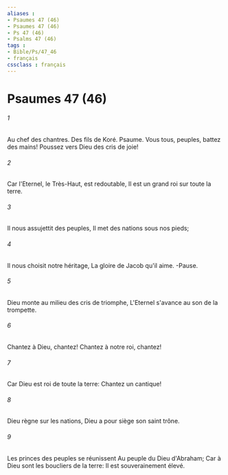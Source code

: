 ```yaml
---
aliases : 
- Psaumes 47 (46)
- Psaumes 47 (46)
- Ps 47 (46)
- Psalms 47 (46)
tags : 
- Bible/Ps/47_46
- français
cssclass : français
---
```


# Psaumes 47 (46)

###### 1
Au chef des chantres. Des fils de Koré. Psaume. Vous tous, peuples, battez des mains! Poussez vers Dieu des cris de joie!
###### 2
Car l'Eternel, le Très-Haut, est redoutable, Il est un grand roi sur toute la terre.
###### 3
Il nous assujettit des peuples, Il met des nations sous nos pieds;
###### 4
Il nous choisit notre héritage, La gloire de Jacob qu'il aime. -Pause.
###### 5
Dieu monte au milieu des cris de triomphe, L'Eternel s'avance au son de la trompette.
###### 6
Chantez à Dieu, chantez! Chantez à notre roi, chantez!
###### 7
Car Dieu est roi de toute la terre: Chantez un cantique!
###### 8
Dieu règne sur les nations, Dieu a pour siège son saint trône.
###### 9
Les princes des peuples se réunissent Au peuple du Dieu d'Abraham; Car à Dieu sont les boucliers de la terre: Il est souverainement élevé.
